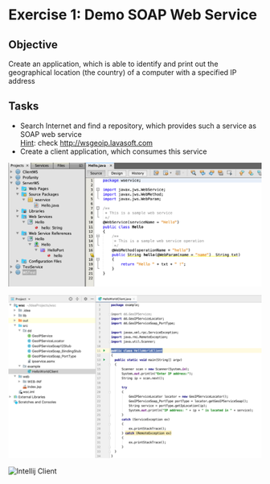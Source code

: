 # Exercise 1: Demo SOAP Web Service
## Objective 
Create an application, which is able to identify and print out the geographical location (the country) of a computer with a specified IP address

## Tasks
- Search Internet and find a repository, which provides such a service as SOAP web service<br>
<u>Hint</u>: check http://wsgeoip.lavasoft.com
- Create a client application, which consumes this service


![NetBeans Server](https://github.com/datsoftlyngby/soft2019fall-si/blob/master/docs/Sessions/Week37/Resources/Images/netbeans-server.tiff)

![Intellij Client](https://github.com/datsoftlyngby/soft2019fall-si/blob/master/docs/Sessions/Week37/Resources/Images/Intellij-client.tiff)

![Intellij Client](https://github.com/datsoftlyngby/soft2019fall-si/blob/master/docs/Sessions/Week37/Resources/Images/p2p.png)
